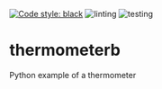 [![Code style: black](https://img.shields.io/badge/code%20style-black-000000.svg)](https://github.com/psf/black)
![linting](https://github.com/bacrossland/thermometerb/actions/workflows/lint.yml/badge.svg?event=push)
![testing](https://github.com/bacrossland/thermometerb/actions/workflows/python-app.yml/badge.svg?event=push)

# thermometerb
Python example of a thermometer
